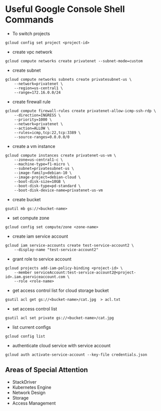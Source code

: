 # Useful Google Console Shell Commands
- To switch projects
```console
gcloud config set project <project-id>
```

- create vpc network
```console
gcloud compute networks create privatenet --subnet-mode=custom
```

- create subnet
```console
gcloud compute networks subnets create privatesubnet-us \
    --network=privatenet \
    --region=us-central1 \
    --range=172.16.0.0/24
```

- create firewall rule
``` conosole
gcloud compute firewall-rules create privatenet-allow-icmp-ssh-rdp \
    --direction=INGRESS \
    --priority=1000 \
    --network=privatenet \
    --action=ALLOW \
    --rules=icmp,tcp:22,tcp:3389 \
    --source-ranges=0.0.0.0/0
```

- create a vm instance
```console
gcloud compute instances create privatenet-us-vm \
    --zone=us-central1-c \
    --machine-type=f1-micro \
    --subnet=privatesubnet-us \
    --image-family=debian-10 \
    --image-project=debian-cloud \
    --boot-disk-size=10GB \
    --boot-disk-type=pd-standard \
    --boot-disk-device-name=privatenet-us-vm
```

- create bucket
```
gsutil mb gs://<bucket-name>
```

- set compute zone
```console
gcloud config set compute/zone <zone-name>
```

- create iam service account
```console
gcloud iam service-accounts create test-service-account2 \
    --display-name "test-service-account2"
```

- grant role to service account
```console
gcloud projects add-iam-policy-binding <project-id> \
    --member serviceAccount:test-service-account2@<project-id>.iam.gserviceaccount.com \
    --role <role-name>
```

- get access control list for cloud storage bucket
```console
gsutil acl get gs://<bucket-name>/cat.jpg  > acl.txt
```

- set access control list
```console
gsutil acl set private gs://<bucket-name>/cat.jpg
```

- list current configs
```console
gcloud config list
```

- authenticate cloud service with service account
```console
gcloud auth activate-service-account --key-file credentials.json
```



## Areas of Special Attention
- StackDriver
- Kubernetes Engine
- Network Design
- Storage
- Access Management
